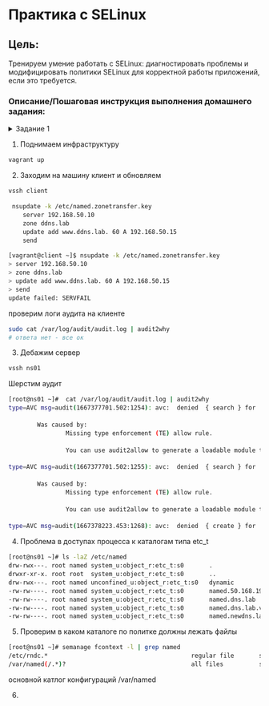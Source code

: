 # Практика с SELinux

## Цель:

Тренируем умение работать с SELinux: диагностировать проблемы и модифицировать политики SELinux для корректной работы приложений, если это требуется.

### Описание/Пошаговая инструкция выполнения домашнего задания:

<details> 
 <summary markdown="span">Задание 1</summary>

 1.  Запустить nginx на нестандартном порту 3-мя разными способами:

*   переключатели setsebool;
*   добавление нестандартного порта в имеющийся тип;
*   формирование и установка модуля SELinux.
   
    К сдаче:
    README с описанием каждого решения (скриншоты и демонстрация приветствуются).


 2.    Обеспечить работоспособность приложения при включенном selinux.

*    развернуть приложенный стенд https://github.com/mbfx/otus-linux-adm/tree/master/selinux_dns_problems;
*    выяснить причину неработоспособности механизма обновления зоны (см. README);
*    предложить решение (или решения) для данной проблемы;
*    выбрать одно из решений для реализации, предварительно обосновав выбор;
*    реализовать выбранное решение и продемонстрировать его работоспособность.
   
 К сдаче:  
   README с анализом причины неработоспособности, возможными способами решения и обоснованием выбора одного из них;
   исправленный стенд или демонстрация работоспособной системы скриншотами и описанием.

---


### Запустить nginx на нестандартном порту 3-мя разными способами:

1. Создаем [стенд](task1/Vagrantfile)
2. Поднимаем [инфраструктуру и Nginx](task1/playbook.yml)
3. Заходим на машину
   ```sh
   vssh
   ```
4. Проверяем статус Nginx

```sh
[vagrant@selinux-server ~]$ systemctl status nginx
● nginx.service - The nginx HTTP and reverse proxy server
   Loaded: loaded (/usr/lib/systemd/system/nginx.service; enabled; vendor preset: disabled)
   Active: failed (Result: exit-code) since Sun 2022-10-30 12:47:06 UTC; 4min 53s ago
  Process: 7628 ExecStartPre=/usr/sbin/nginx -t (code=exited, status=1/FAILURE)
  Process: 7626 ExecStartPre=/usr/bin/rm -f /run/nginx.pid (code=exited, status=0/SUCCESS)
```

```sh
[root@selinux-server vagrant]# cat /var/log/nginx/
[root@selinux-server vagrant]# cat /var/log/nginx/error.log 
2022/10/30 12:46:51 [emerg] 7546#0: bind() to 0.0.0.0:4881 failed (13: Permission denied)
2022/10/30 12:46:56 [emerg] 7574#0: bind() to 0.0.0.0:4881 failed (13: Permission denied)
2022/10/30 12:47:01 [emerg] 7601#0: bind() to 0.0.0.0:4881 failed (13: Permission denied)
2022/10/30 12:47:06 [emerg] 7628#0: bind() to 0.0.0.0:4881 failed (13: Permission denied)
```


5. Проверяем логи аудита
```sh
[root@selinux-server vagrant]# grep 4881 /var/log/audit/audit.log 
type=AVC msg=audit(1667134011.270:1315): avc:  denied  { name_bind } for  pid=7546 comm="nginx" src=4881 scontext=system_u:system_r:httpd_t:s0 tcontext=system_u:object_r:unreserved_port_t:s0 tclass=tcp_socket permissive=0
```

6. Формируем отчет аудита

``` sh
   [root@selinux-server vagrant]# grep  667134026.941:1339 /var/log/audit/audit.log  | audit2why
type=AVC msg=audit(1667134026.941:1339): avc:  denied  { name_bind } for  pid=7628 comm="nginx" src=4881 scontext=system_u:system_r:httpd_t:s0 tcontext=system_u:object_r:unreserved_port_t:s0 tclass=tcp_socket permissive=0

        Was caused by:
        The boolean nis_enabled was set incorrectly. 
        Description:
        Allow nis to enabled

        Allow access by executing:
        # setsebool -P nis_enabled 1
```

Видим - возможность применени я рекомендации 
``` sh
setsebool -P nis_enabled 1
```

применяе ее
```sh
setsebool -P nis_enabled on
```

Перезапускаем Nginx
```sh
systemctl restart nginx
```
```sh
[root@selinux-server vagrant]# systemctl status  nginx
● nginx.service - The nginx HTTP and reverse proxy server
   Loaded: loaded (/usr/lib/systemd/system/nginx.service; enabled; vendor preset: disabled)
   Active: active (running) since Sun 2022-10-30 13:03:55 UTC; 18s ago
  Process: 7752 ExecStart=/usr/sbin/nginx (code=exited, status=0/SUCCESS)
  Process: 7749 ExecStartPre=/usr/sbin/nginx -t (code=exited, status=0/SUCCESS)
  Process: 7748 ExecStartPre=/usr/bin/rm -f /run/nginx.pid (code=exited, status=0/SUCCESS)
 Main PID: 7753 (nginx)
    Tasks: 3 (limit: 12403)
   Memory: 5.0M
   CGroup: /system.slice/nginx.service
           ├─7753 nginx: master process /usr/sbin/nginx
           ├─7754 nginx: worker process
           └─7755 nginx: worker process

Oct 30 13:03:55 selinux-server systemd[1]: Starting The nginx HTTP and reverse proxy server...
Oct 30 13:03:55 selinux-server nginx[7749]: nginx: the configuration file /etc/nginx/nginx.conf syntax is ok
Oct 30 13:03:55 selinux-server nginx[7749]: nginx: configuration file /etc/nginx/nginx.conf test is successful
Oct 30 13:03:55 selinux-server systemd[1]: nginx.service: Failed to parse PID from file /run/nginx.pid: Invalid argument
Oct 30 13:03:55 selinux-server systemd[1]: Started The nginx HTTP and reverse proxy server.
```

Возвращаем проблему 
``` sh
setsebool -P nis_enabled off
```

![dd](pict\1.png)
7. разрешим в SELinux работу nginx на порту TCP 4881 c помощью добавления нестандартного порта в имеющийся тип
проверяем пул портов доступных для HTTP
```sh
[root@selinux-server vagrant]# semanage port -l | grep http
http_cache_port_t              tcp      8080, 8118, 8123, 10001-10010
http_cache_port_t              udp      3130
http_port_t                    tcp      80, 81, 443, 488, 8008, 8009, 8443, 9000
pegasus_http_port_t            tcp      5988
pegasus_https_port_t           tcp      5989
```
Добавялем порт  в пул HTTp
```sh
semanage port -a -t http_port_t -p tcp 4881
```
рестартуем Nginx
```sh
systemctl restart nginx
```
проверяем статус Nginx
```sh
[root@selinux-server vagrant]# systemctl status nginx
● nginx.service - The nginx HTTP and reverse proxy server
   Loaded: loaded (/usr/lib/systemd/system/nginx.service; enabled; vendor preset: disabled)
   Active: active (running) since Sun 2022-10-30 13:40:51 UTC; 26s ago
  Process: 7824 ExecStart=/usr/sbin/nginx (code=exited, status=0/SUCCESS)
  Process: 7822 ExecStartPre=/usr/sbin/nginx -t (code=exited, status=0/SUCCESS)
  Process: 7820 ExecStartPre=/usr/bin/rm -f /run/nginx.pid (code=exited, status=0/SUCCESS)
 Main PID: 7825 (nginx)
    Tasks: 3 (limit: 12403)
   Memory: 5.0M
   CGroup: /system.slice/nginx.service
           ├─7825 nginx: master process /usr/sbin/nginx
           ├─7826 nginx: worker process
           └─7827 nginx: worker process

Oct 30 13:40:51 selinux-server systemd[1]: Starting The nginx HTTP and reverse proxy server...
Oct 30 13:40:51 selinux-server nginx[7822]: nginx: the configuration file /etc/nginx/nginx.conf syntax is ok
Oct 30 13:40:51 selinux-server nginx[7822]: nginx: configuration file /etc/nginx/nginx.conf test is successful
Oct 30 13:40:51 selinux-server systemd[1]: nginx.service: Failed to parse PID from file /run/nginx.pid: Invalid argument
Oct 30 13:40:51 selinux-server systemd[1]: Started The nginx HTTP and reverse proxy server.
```

```sh
[root@selinux-server vagrant]# curl localhost:4881
<h1>Hi,  I am selinux-server  machine </h1>[root@selinux-server vagrant]# 
```

Возвращаем проблему 
```sh
[root@selinux-server vagrant]# semanage port -d -t http_port_t -p tcp 4881
```

![dd](pict\2.png)
8. Разрешим в SELinux работу nginx на порту TCP 4881 c помощью формирования
и установки модуля SELinux

```sh

[root@selinux-server vagrant]# systemctl restart nginx
Job for nginx.service failed because the control process exited with error code.
See "systemctl status nginx.service" and "journalctl -xe" for details.
[root@selinux-server vagrant]# systemctl status nginx
● nginx.service - The nginx HTTP and reverse proxy server
   Loaded: loaded (/usr/lib/systemd/system/nginx.service; enabled; vendor preset: disabled)
   Active: failed (Result: exit-code) since Sun 2022-10-30 14:23:46 UTC; 10s ago
  Process: 7824 ExecStart=/usr/sbin/nginx (code=exited, status=0/SUCCESS)
  Process: 7872 ExecStartPre=/usr/sbin/nginx -t (code=exited, status=1/FAILURE)
  Process: 7868 ExecStartPre=/usr/bin/rm -f /run/nginx.pid (code=exited, status=0/SUCCESS)
 Main PID: 7825 (code=exited, status=0/SUCCESS)

Oct 30 14:23:45 selinux-server systemd[1]: nginx.service: Succeeded.
Oct 30 14:23:45 selinux-server systemd[1]: Stopped The nginx HTTP and reverse proxy server.
Oct 30 14:23:45 selinux-server systemd[1]: Starting The nginx HTTP and reverse proxy server...
Oct 30 14:23:46 selinux-server nginx[7872]: nginx: the configuration file /etc/nginx/nginx.conf syntax is ok
Oct 30 14:23:46 selinux-server nginx[7872]: nginx: [emerg] bind() to 0.0.0.0:4881 failed (13: Permission denied)
Oct 30 14:23:46 selinux-server nginx[7872]: nginx: configuration file /etc/nginx/nginx.conf test failed
Oct 30 14:23:46 selinux-server systemd[1]: nginx.service: Control process exited, code=exited status=1
Oct 30 14:23:46 selinux-server systemd[1]: nginx.service: Failed with result 'exit-code'.
Oct 30 14:23:46 selinux-server systemd[1]: Failed to start The nginx HTTP and reverse proxy server.
```

```sh
[root@selinux-server vagrant]# grep nginx /var/log/audit/audit.log | audit2allow -M nginx
******************** IMPORTANT ***********************
To make this policy package active, execute:

semodule -i nginx.pp

[root@selinux-server vagrant]# 
```

```sh
[root@selinux-server vagrant]# cat nginx.te 

module nginx 1.0;

require {
        type httpd_t;
        type unreserved_port_t;
        class tcp_socket name_bind;
}

#============= httpd_t ==============

#!!!! This avc can be allowed using the boolean 'nis_enabled'
allow httpd_t unreserved_port_t:tcp_socket name_bind;
```

```sh
semodule -i nginx.pp
```

```sh
[root@selinux-server vagrant]# systemctl status nginx
● nginx.service - The nginx HTTP and reverse proxy server
   Loaded: loaded (/usr/lib/systemd/system/nginx.service; enabled; vendor preset: disabled)
   Active: active (running) since Sun 2022-10-30 14:28:47 UTC; 11s ago
  Process: 7898 ExecStart=/usr/sbin/nginx (code=exited, status=0/SUCCESS)
  Process: 7896 ExecStartPre=/usr/sbin/nginx -t (code=exited, status=0/SUCCESS)
  Process: 7894 ExecStartPre=/usr/bin/rm -f /run/nginx.pid (code=exited, status=0/SUCCESS)
 Main PID: 7899 (nginx)
    Tasks: 3 (limit: 12403)
   Memory: 5.0M
   CGroup: /system.slice/nginx.service
           ├─7899 nginx: master process /usr/sbin/nginx
           ├─7900 nginx: worker process
           └─7901 nginx: worker process

Oct 30 14:28:47 selinux-server systemd[1]: Starting The nginx HTTP and reverse proxy server...
Oct 30 14:28:47 selinux-server nginx[7896]: nginx: the configuration file /etc/nginx/nginx.conf syntax is ok
Oct 30 14:28:47 selinux-server nginx[7896]: nginx: configuration file /etc/nginx/nginx.conf test is successful
Oct 30 14:28:47 selinux-server systemd[1]: Started The nginx HTTP and reverse proxy server.
```

![Решение 3](pict\3.png)

</details>


1. Поднимаем инфраструктуру
```sh
vagrant up
```
2. Заходим на машину клиент и обновляем 
``` sh 
vssh client
```
``` sh
 nsupdate -k /etc/named.zonetransfer.key
    server 192.168.50.10
    zone ddns.lab 
    update add www.ddns.lab. 60 A 192.168.50.15
    send
```

```sh
[vagrant@client ~]$ nsupdate -k /etc/named.zonetransfer.key
> server 192.168.50.10
> zone ddns.lab 
> update add www.ddns.lab. 60 A 192.168.50.15
> send
update failed: SERVFAIL
```

проверим  логи аудита на клиенте

```sh
sudo cat /var/log/audit/audit.log | audit2why
# ответа нет - все ок
```


3. Дебажим сервер
```sh
vssh ns01
```
Шерстим аудит

```sh
[root@ns01 ~]#  cat /var/log/audit/audit.log | audit2why
type=AVC msg=audit(1667377701.502:1254): avc:  denied  { search } for  pid=5005 comm="isc-worker0000" name="net" dev="proc" ino=7077 scontext=system_u:system_r:named_t:s0 tcontext=system_u:object_r:sysctl_net_t:s0 tclass=dir

        Was caused by:
                Missing type enforcement (TE) allow rule.

                You can use audit2allow to generate a loadable module to allow this access.

type=AVC msg=audit(1667377701.502:1255): avc:  denied  { search } for  pid=5005 comm="isc-worker0000" name="net" dev="proc" ino=7077 scontext=system_u:system_r:named_t:s0 tcontext=system_u:object_r:sysctl_net_t:s0 tclass=dir

        Was caused by:
                Missing type enforcement (TE) allow rule.

                You can use audit2allow to generate a loadable module to allow this access.

type=AVC msg=audit(1667378223.453:1268): avc:  denied  { create } for  pid=5005 comm="isc-worker0000" name="named.ddns.lab.view1.jnl" scontext=system_u:system_r:named_t:s0 tcontext=system_u:object_r:etc_t:s0 tclass=file
```


4.  Проблема в доступах процесса к каталогам типа etc_t

```sh
[root@ns01 ~]# ls -laZ /etc/named
drw-rwx---. root named system_u:object_r:etc_t:s0       .
drwxr-xr-x. root root  system_u:object_r:etc_t:s0       ..
drw-rwx---. root named unconfined_u:object_r:etc_t:s0   dynamic
-rw-rw----. root named system_u:object_r:etc_t:s0       named.50.168.192.rev
-rw-rw----. root named system_u:object_r:etc_t:s0       named.dns.lab
-rw-rw----. root named system_u:object_r:etc_t:s0       named.dns.lab.view1
-rw-rw----. root named system_u:object_r:etc_t:s0       named.newdns.lab
```

5.  Проверим в каком каталоге по политке должны лежать файлы
```sh
[root@ns01 ~]# semanage fcontext -l | grep named
/etc/rndc.*                                        regular file       system_u:object_r:named_conf_t:s0 
/var/named(/.*)?                                   all files          system_u:object_r:named_zone_t:s0 
```
основной катлог конфигураций  /var/named

6.  

